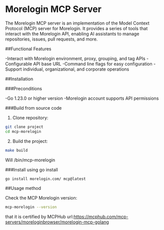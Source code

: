 # Morelogin MCP Server

The Morelogin MCP server is an implementation of the Model Context Protocol (MCP) server for Morelogin. It provides a series of tools that interact with the Morelogin API, enabling AI assistants to manage repositories, issues, pull requests, and more.

##Functional Features

-Interact with Morelogin environment, proxy, grouping, and tag APIs
-Configurable API base URL
-Command line flags for easy configuration
-Support individual, organizational, and corporate operations
>

##Installation

###Preconditions

-Go 1.23.0 or higher version
-Morelogin account supports API permissions

###Build from source code

1. Clone repository:
```bash
git clone project
cd mcp-morelogin
```

2. Build the project:
```bash
make build
```
Will /bin/mcp-morelogin

###Install using go install
```bash
go install morelogin.com/ mcp@latest
```

##Usage method

Check the MCP Morelogin version:

```bash
mcp-morelogin --version
```

that it is certified by MCPHub 
url:https://mcphub.com/mcp-servers/moreloginbrowser/morelogin-mcp-golang
